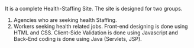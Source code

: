 It is a complete Health-Staffing Site. The site is designed for two groups. 
1. Agencies who are seeking health Staffing.
2. Workers seeking health related jobs.
Front-end designing is done using HTML and CSS. Client-Side Validation is done using Javascript and Back-End coding is done using Java (Servlets, JSP).
